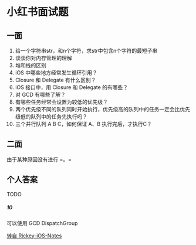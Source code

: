 # 小红书面试题
## 一面

1. 给一个字符串str，和n个字符，求str中包含n个字符的最短子串
2. 谈谈你对内存管理的理解
3. 堆和栈的区别
4. iOS 中哪些地方经常发生循环引用？
5. Closure 和 Delegate 有什么区别？
6. iOS 接口中，用 Closure 和 Delegate 的有哪些？
7. 对 GCD 有哪些了解？
8. 有哪些任务经常会设置为较低的优先级？
9. 两个优先级不同的队列同时开始执行，优先级高的队列中的任务一定会比优先级低的队列中的任务先执行吗？
10. 三个并行队列 A B C，如何保证 A、B 执行完后，才执行C？

## 二面
由于某种原因没有进行 =。=

## 个人答案
TODO

##### 10
可以使用 GCD DispatchGroup

[转自 Rickey-iOS-Notes](https://github.com/RickeyBoy/Rickey-iOS-Notes/tree/master/Notes/Interviews)